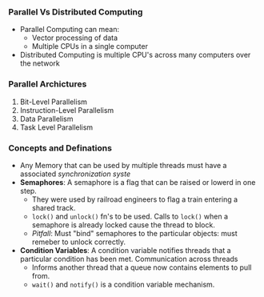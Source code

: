 ### Parallel Vs Distributed Computing
- Parallel Computing can mean:
    - Vector processing of data
    - Multiple CPUs in a single computer
- Distributed Computing is multiple CPU's across many computers over the network

### Parallel Archictures
1. Bit-Level Parallelism
2. Instruction-Level Parallelism 
3. Data Parallelism 
4. Task Level Parallelism 


### Concepts and Definations
- Any Memory that can be used by multiple threads must have a associated *synchronization syste*
- **Semaphores**: A semaphore is a flag that can be raised or lowerd in one step. 
    - They were used by railroad engineers to flag a train entering a shared track. 
    - `lock()` and `unlock()` fn's to be used. Calls to `lock()` when a semaphore is already locked cause the thread to block.
    - *Pitfall*: Must "bind" semaphores to the particular objects: must remeber to unlock correctly.
- **Condition Variables**: A condition variable notifies threads that a particular condition has been met. Communication across threads
    - Informs another thread that a queue now contains elements to pull from.
    - `wait()` and `notify()` is a condition variable mechanism.


